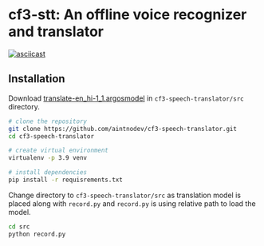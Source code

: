 # cf3-stt: An offline voice recognizer and translator

[![asciicast](https://asciinema.org/a/zujQ5GSLie2SwMQ0o4bXLHxNZ.svg)](https://asciinema.org/a/zujQ5GSLie2SwMQ0o4bXLHxNZ)

## Installation

Download [translate-en_hi-1_1.argosmodel](https://argos-net.com/v1/translate-en_hi-1_1.argosmodel) in `cf3-speech-translator/src` directory.

```sh
# clone the repository
git clone https://github.com/aintnodev/cf3-speech-translator.git
cd cf3-speech-translator

# create virtual environment
virtualenv -p 3.9 venv

# install dependencies
pip install -r requisrements.txt
```

Change directory to `cf3-speech-translator/src` as translation model is placed along with `record.py` and `record.py` is using relative path to load the model.

```sh
cd src
python record.py
```

